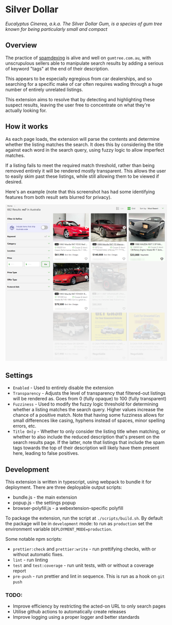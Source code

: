 # Silver Dollar

_Eucalyptus Cinerea, a.k.a. The Silver Dollar Gum, is a species of gum tree_
_known for being particularly small and compact_

## Overview

The practice of [spamdexing](https://en.wikipedia.org/wiki/Spamdexing) is alive
and well on `gumtree.com.au`, with unscrupulous sellers able to manipulate
search results by adding a serious of keyword "tags" at the end of their
description.

This appears to be especially egregious from car dealerships, and so searching
for a specific make of car often requires wading through a huge number of
entirely unrelated listings.

This extension aims to resolve that by detecting and highlighting these
suspect results, leaving the user free to concentrate on what they're actually
looking for.

## How it works

As each page loads, the extension will parse the contents and determine whether
the listing matches the search. It does this by considering the title against
each word in the search query, using fuzzy logic to allow imperfect matches.

If a listing fails to meet the required match threshold, rather than being
removed entirely it will be rendered mostly transparent. This allows the user
to easily skim past these listings, while still allowing them to be viewed
if desired.

Here's an example (note that this screenshot has had some identifying features
from both result sets blurred for privacy).

![](images/example.png)

## Settings

* `Enabled` - Used to entirely disable the extension
* `Transparency` - Adjusts the level of transparency that filtered-out listings
will be rendered as. Goes from 0 (fully opaque) to 100 (fully transparent)
* `Fuzziness` - Used to modify the fuzzy logic threshold for determining whether
a listing matches the search query. Higher values increase the chance of
a positive match. Note that having some fuzziness allows for small differences
like casing, hyphens instead of spaces, minor spelling errors, etc.
* `Title Only` - Whether to only consider the listing title when matching, or
whether to also include the reduced description that's present on the search
results page. If the latter, note that listings that include the spam tags
towards the top of their description will likely have them present here,
leading to false positives.

## Development

This extension is written in typescript, using webpack to bundle it for
deployment.  There are three deployable output scripts:

* bundle.js - the main extension
* popup.js - the settings popup
* browser-polyfill.js - a webextension-specific polyfill

To package the extension, run the script at `./scripts/build.sh`. By default
the package will be in `development` mode: to run as `production` set the
environment variable `DEPLOYMENT_MODE=production`.

Some notable npm scripts:
* `prettier:check` and `prettier:write` - run prettifying checks, with or
without automatic fixes.
* `lint` - run linting
* `test` and `test:coverage` - run unit tests, with or without a coverage
report
* `pre-push` - run prettier and lint in sequence. This is run as a hook on
`git push`

### TODO:

* Improve efficiency by restricting the acted-on URL to only search pages
* Utilise github actions to automatically create releases
* Improve logging using a proper logger and better standards
